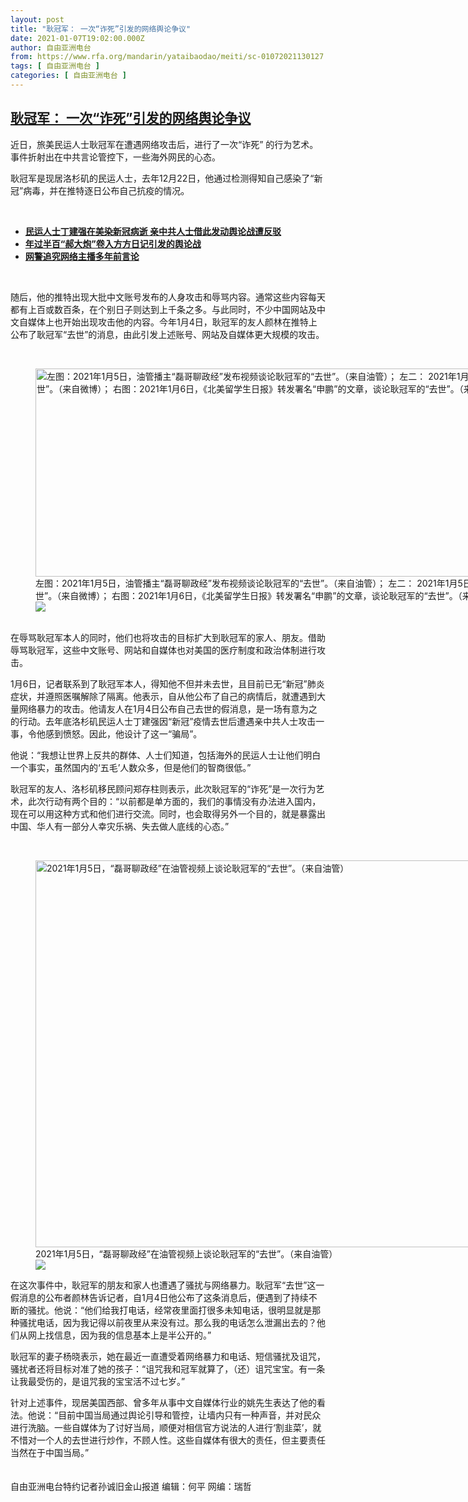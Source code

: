 ```yaml
---
layout: post
title: "耿冠军： 一次“诈死”引发的网络舆论争议"
date: 2021-01-07T19:02:00.000Z
author: 自由亚洲电台
from: https://www.rfa.org/mandarin/yataibaodao/meiti/sc-01072021130127.html
tags: [ 自由亚洲电台 ]
categories: [ 自由亚洲电台 ]
---
```

<!--1610046120000-->
[耿冠军： 一次“诈死”引发的网络舆论争议](https://www.rfa.org/mandarin/yataibaodao/meiti/sc-01072021130127.html)
------

<div>
<p>近日，旅美民运人士耿冠军在遭遇网络攻击后，进行了一次“诈死” 的行为艺术。事件折射出在中共言论管控下，一些海外网民的心态。</p><p>耿冠军是现居洛杉矶的民运人士，去年12月22日，他通过检测得知自己感染了“新冠”病毒，并在推特逐日公布自己抗疫的情况。</p><p><br/></p><ul><li><strong><a href="https://www.rfa.org/mandarin/yataibaodao/renquanfazhi/sc-12232020133607.html">民运人士丁建强在美染新冠病逝 亲中共人士借此发动舆论战遭反驳</a></strong></li><li><strong><a href="https://www.rfa.org/mandarin/Xinwen/8-05092020153712.html">年过半百“郝大炮”卷入方方日记引发的舆论战</a></strong></li><li><a href="https://www.rfa.org/mandarin/yataibaodao/meiti/yf1-08012018101434.html"><strong>网警追究网络主播多年前言论</strong></a></li></ul><p><br/></p><p>随后，他的推特出现大批中文账号发布的人身攻击和辱骂内容。通常这些内容每天都有上百或数百条，在个别日子则达到上千条之多。与此同时，不少中国网站及中文自媒体上也开始出现攻击他的内容。今年1月4日，耿冠军的友人颜林在推特上公布了耿冠军“去世”的消息，由此引发上述账号、网站及自媒体更大规模的攻击。</p><p><br/></p><p><figure class="image-richtext image-inline captioned" style="width:1500px;"><img alt="左图：2021年1月5日，油管播主“磊哥聊政经”发布视频谈论耿冠军的“去世”。（来自油管）； 左二： 2021年1月5日，观察者网上发布的文章，将耿冠军称为“恨国党”。（来自观察者网）； 右二： 2021年1月6日，司马南在微博评价耿冠军的“去世”。（来自微博）； 右图：2021年1月6日，《北美留学生日报》转发署名“申鹏”的文章，谈论耿冠军的“去世”。（来自微信公众号“北美留学生日报”）" height="333" src="https://www.rfa.org/mandarin/yataibaodao/meiti/sc-01072021130127.html/m0107-sc2-5.jpg/@@images/a5d23c32-bf0d-4500-a40e-9e64739ae8f8.jpeg" title="M0107-SC2-5.jpg" width="1500"/><figcaption class="image-caption">左图：2021年1月5日，油管播主“磊哥聊政经”发布视频谈论耿冠军的“去世”。（来自油管）； 左二： 2021年1月5日，观察者网上发布的文章，将耿冠军称为“恨国党”。（来自观察者网）； 右二： 2021年1月6日，司马南在微博评价耿冠军的“去世”。（来自微博）； 右图：2021年1月6日，《北美留学生日报》转发署名“申鹏”的文章，谈论耿冠军的“去世”。（来自微信公众号“北美留学生日报”）</figcaption><small></small><div id="zoomattribute"><a data-caption="左图：2021年1月5日，油管播主“磊哥聊政经”发布视频谈论耿冠军的“去世”。（来自油管）； 左二： 2021年1月5日，观察者网上发布的文章，将耿冠军称为“恨国党”。（来自观察者网）； 右二： 2021年1月6日，司马南在微博评价耿冠军的“去世”。（来自微博）； 右图：2021年1月6日，《北美留学生日报》转发署名“申鹏”的文章，谈论耿冠军的“去世”。（来自微信公众号“北美留学生日报”）" data-fancybox="" href="https://www.rfa.org/mandarin/yataibaodao/meiti/sc-01072021130127.html/m0107-sc2-5.jpg" id="single_image" title="左图：2021年1月5日，油管播主“磊哥聊政经”发布视频谈论耿冠军的“去世”。（来自油管）； 左二： 2021年1月5日，观察者网上发布的文章，将耿冠军称为“恨国党”。（来自观察者网）； 右二： 2021年1月6日，司马南在微博评价耿冠军的“去世”。（来自微博）； 右图：2021年1月6日，《北美留学生日报》转发署名“申鹏”的文章，谈论耿冠军的“去世”。（来自微信公众号“北美留学生日报”）"><img src="/++plone++rfa-resources/img/icon-zoom.png"/></a></div></figure><br/>在辱骂耿冠军本人的同时，他们也将攻击的目标扩大到耿冠军的家人、朋友。借助辱骂耿冠军，这些中文账号、网站和自媒体也对美国的医疗制度和政治体制进行攻击。</p><p>1月6日，记者联系到了耿冠军本人，得知他不但并未去世，且目前已无“新冠”肺炎症状，并遵照医嘱解除了隔离。他表示，自从他公布了自己的病情后，就遭遇到大量网络暴力的攻击。他请友人在1月4日公布自己去世的假消息，是一场有意为之的行动。去年底洛杉矶民运人士丁建强因“新冠”疫情去世后遭遇亲中共人士攻击一事，令他感到愤怒。因此，他设计了这一“骗局”。</p><p>他说：“我想让世界上反共的群体、人士们知道，包括海外的民运人士让他们明白一个事实，虽然国内的‘五毛’人数众多，但是他们的智商很低。”</p><p>耿冠军的友人、洛杉矶移民顾问郑存柱则表示，此次耿冠军的“诈死”是一次行为艺术，此次行动有两个目的：“以前都是单方面的，我们的事情没有办法进入国内，现在可以用这种方式和他们进行交流。同时，也会取得另外一个目的，就是暴露出中国、华人有一部分人幸灾乐祸、失去做人底线的心态。”</p><p><br/></p><p><figure class="image-richtext image-inline captioned" style="width:902px;"><img alt="2021年1月5日，“磊哥聊政经”在油管视频上谈论耿冠军的“去世”。（来自油管）" height="619" src="https://www.rfa.org/mandarin/yataibaodao/meiti/sc-01072021130127.html/m0107-sc6.jpg/@@images/f3782040-8bb0-45fc-ab26-6a3a7961eb14.jpeg" title="M0107-SC6.jpg" width="902"/><figcaption class="image-caption">2021年1月5日，“磊哥聊政经”在油管视频上谈论耿冠军的“去世”。（来自油管）</figcaption><small></small><div id="zoomattribute"><a data-caption="2021年1月5日，“磊哥聊政经”在油管视频上谈论耿冠军的“去世”。（来自油管）" data-fancybox="" href="https://www.rfa.org/mandarin/yataibaodao/meiti/sc-01072021130127.html/m0107-sc6.jpg" id="single_image" title="2021年1月5日，“磊哥聊政经”在油管视频上谈论耿冠军的“去世”。（来自油管）"><img src="/++plone++rfa-resources/img/icon-zoom.png"/></a></div></figure></p><p>在这次事件中，耿冠军的朋友和家人也遭遇了骚扰与网络暴力。耿冠军“去世”这一假消息的公布者颜林告诉记者，自1月4日他公布了这条消息后，便遇到了持续不断的骚扰。他说：“他们给我打电话，经常夜里面打很多未知电话，很明显就是那种骚扰电话，因为我记得以前夜里从来没有过。那么我的电话怎么泄漏出去的？他们从网上找信息，因为我的信息基本上是半公开的。”</p><p>耿冠军的妻子杨晓表示，她在最近一直遭受着网络暴力和电话、短信骚扰及诅咒，骚扰者还将目标对准了她的孩子：“诅咒我和冠军就算了，（还）诅咒宝宝。有一条让我最受伤的，是诅咒我的宝宝活不过七岁。”</p><p>针对上述事件，现居美国西部、曾多年从事中文自媒体行业的姚先生表达了他的看法。他说：“目前中国当局通过舆论引导和管控，让墙内只有一种声音，并对民众进行洗脑。一些自媒体为了讨好当局，顺便对相信官方说法的人进行‘割韭菜’，就不惜对一个人的去世进行炒作，不顾人性。这些自媒体有很大的责任，但主要责任当然在于中国当局。”<br/><br/><br/>自由亚洲电台特约记者孙诚旧金山报道 编辑：何平 网编：瑞哲</p>
</div>
